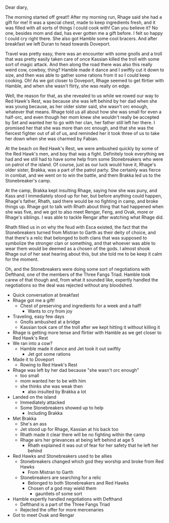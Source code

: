 Dear diary,

The morning started off great!! After my morning run, Rhage said she had a gift
for me! It was a special chest, made to keep ingredients fresh, and it was
filled with all sorts of things I could cook with! Can you believe it? No one,
besides mom and dad, has ever gotten me a gift before. I felt so happy I could
cry right there. She also got Hamble some cool bracers. And after breakfast we
left Duran to head towards Doveport.

Travel was pretty easy, there was an encounter with some gnolls and a troll that
was pretty easily taken care of once Kassian killed the troll with some sort of
magic attack. And then along the road there was also this really weird cow,
cowboy, thing? Hamble made it dance and I swiftly cut it down to size, and then
was able to gather some rations from it so I could keep cooking. Oh! As we got
closer to Doveport, Rhage seemed to get flirtier with Hamble, and when she
wasn't flirty, she was really on edge.

Well, the reason for that, as she revealed to us while we rowed our way to Red
Hawk's Rest, was because she was left behind by her dad when she was young
because, as her older sister said, she wasn't orc enough, whatever that means.
Rhage told us all about how she was small for even a half-orc, and even though
her mom knew she wouldn't really be accepted by Set and wanted her to go with
her clan, her father still left her there. I promised her that she was more than
orc enough, and that she was the fiercest fighter out of all of us, and reminded
her it took three of us to take her down when she was charmed by Fabian.

At the beach on Red Hawk's Rest, we were ambushed quickly by some of the Red
Hawk's men, and boy that was a fight. Definitely took everything we had and we
still had to have some help from some Stonebreakers who were on patrol of the
island. Of course, just as our luck would have it, Rhage's older sister, Brakka,
was a part of the patrol party. She certainly was fierce in combat, and we went
on to win the battle, and them Brakka led us to the Stonebreaker's camp.

At the camp, Brakka kept insulting Rhage, saying how she was puny, and Kass and
I immediately stood up for her, but before anything could happen, Rhage's
father, Rhath, said there would be no fighting in camp, and broke things up.
Rhage got to talk with Rhath about thing that had happened when she was five,
and we got to also meet Rengar, Feng, and Ovak, more or Rhage's siblings. I was
able to tackle Rengar after watching what Rhage did.

Rhath filled us in on why the feud with Esca existed, the fact that the
Stonebreakers turned from Mistran to Garth as their deity of choice, and that
there's a relic that belonged to both clans that was supposed to symbolize the
stronger clan or something, and that whoever was able to wear them would be
deemed as a chosen of the gods. I almost shook Rhage out of her seat hearing
about this, but she told me to be keep it calm for the moment.

Oh, and the Stonebreakers were doing some sort of negotiations with Defthand,
one of the members of the Three Fangs Triad. Hamble took carew of that though
and, from what it sounded like, expertly handled the negotiations so the deal
was rejected without any bloodshed.

- Quick conversation at breakfast
- Rhage got me a gift!
  - Chest of preserving and ingredients for a week and a half!
    - Wants to cry from joy
- Traveling, easy few days
  - Gnolls ambushed at a bridge
  - Kassian took care of the troll after we kept hitting it without killing it
- Rhage is getting more tense and flirtier with Hamble as we get closer to Red
  Hawk's Rest
- We ran into a cow?
  - Hamble made it dance and Jet took it out swiftly
    - Jet got some rations
- Made it to Doveport
  - Rowing to Red Hawk's Rest
- Rhage was left by her dad because "she wasn't orc enough"
  - too small
  - mom wanted her to be with him
  - she thinks she was weak then
    - also insulted by Brakka a lot
- Landed on the island
  - Immediately attacked
  - Some Stonebreakers showed up to help
    - Including Brakka
- Met Brakka
  - She's an ass
  - Jet stood up for Rhage, Kassian at his back too
  - Rhath made it clear there will be no fighting within the camp
  - Rhage airs her grievances at being left behind at age 5
    - Rhath explained it was out of fear for her safety that he left her behind
- Red Hawks and Stonebreakers used to be allies
  - Stonebreakers changed which god they worship and broke from Red Hawks
    - From Mistran to Garth
  - Stonebreakers are searching for a relic
    - Belonged to both Stonebreakers and Red Hawks
    - Chosen of a god may wield them
      - gauntlets of some sort
- Hamble expertly handled negotiations with Defthand
  - Defthand is a part of the Three Fangs Triad
  - Rejected the offer for more mercenaries
- Got to meet Ovak and Rengar
